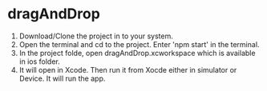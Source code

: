 # dragAndDrop

1. Download/Clone the project in to your system.
2. Open the terminal and cd to the project. Enter 'npm start' in the terminal.
3. In the project folde, open dragAndDrop.xcworkspace which is available in ios folder.
4. It will open in Xcode. Then run it from Xocde either in simulator or Device. It will run the app.
